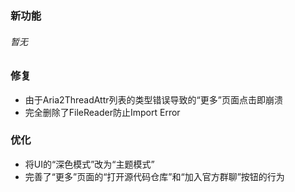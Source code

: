 ### 新功能
###### 暂无
### 修复
 - 由于Aria2ThreadAttr列表的类型错误导致的“更多”页面点击即崩溃
 - 完全删除了FileReader防止Import Error
### 优化
 - 将UI的“深色模式”改为“主题模式”
 - 完善了“更多”页面的“打开源代码仓库”和“加入官方群聊”按钮的行为
